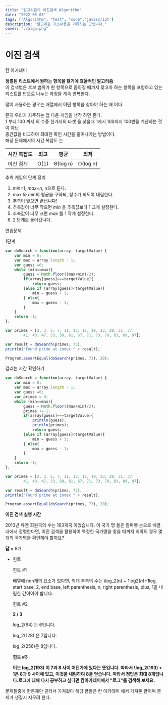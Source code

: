 ```yaml
---
title: "알고리즘의 이진검색_Algorithm"
date: "2022-05-03"
tags: ["Algorithm", "test", "code",'javascript']
description: "알고리즘 기초내용을 기록하는 곳입니다."
cover: "./algo.png"
---
```


# 이진 검색

칸 아카데미

**정렬된 리스트에서 원하는 항목을 찾기에 효율적인 알고리즘**. <br />
이 검색법은 후보 범위가 한 항목으로 좁아질 때까지 찾고자 하는 항목을 포함하고 있는 리스트를 반으로 나누는 과정을 계속 반복한다.

많이 사용하는 경우는 배열에서 어떤 항목을 찾아야 하는 때 이다

흔히 우리가 자주하는 업 다운 게임을 생각 하면 된다.<br />
1 부터 100 까지 의 수중 한가지의 타겟 을 찾을때 1에서 100까지 100번을 계산하는 것이 아닌 <br />
중간값을 비교하여 최대한 확인 시간을 줄여나가는 방법이다.<br />
해당 문제에서의 시간 복잡도 는 


| 시간 복잡도 | 최고 | 평균 | 최저 |
| --- | --- | --- | --- |
| 이진 검색 | O(1) | Θ(log n) | O(log n) |

추측 게임의 단계 정리

1. *min*=1, *max*=*n*, n으로 둔다.
2. max 와 *mi*n의 평균을 구하되, 정수가 되도록 내림한다.
3. 추측이 맞으면 끝냅니다!
4. 추측값이 너무 작으면 *min* 을 추측값보다 1 크게 설정한다.
5. 추측값이 너무 크면 *max* 를 1 작게 설정한다.
6. 2 단계로 돌아갑니다.

연습문제

1단계

```jsx
var doSearch = function(array, targetValue) {
	var min = 0;
	var max = array.length - 1;
    var guess =0;
    while (min<=max){
        guess = Math.floor((max+min)/2);
        if(array[guess]===targetValue){
            return guess;
        }else if (array[guess]<targetValue){
            min = guess + 1;
        } else{
            max = guess - 1;
        }
    }
    return -1;
};

var primes = [2, 3, 5, 7, 11, 13, 17, 19, 23, 29, 31, 37, 
		41, 43, 47, 53, 59, 61, 67, 71, 73, 79, 83, 89, 97];

var result = doSearch(primes, 73);
println("Found prime at index " + result);

Program.assertEqual(doSearch(primes, 73), 20);
```

걸리는 시간 확인하기

```jsx
var doSearch = function(array, targetValue) {
	var min = 0;
	var max = array.length - 1;
    var guess =0;
    var primes = 0;
    while (min<=max){
        guess = Math.floor((max+min)/2);
        primes += 1;
        if(array[guess]===targetValue){
            println(guess);
            println(primes);
            return guess;
        }else if (array[guess]<targetValue){
            min = guess + 1;
        } else{
            max = guess - 1;
        }
    }
    return -1;
};

var primes = [2, 3, 5, 7, 11, 13, 17, 19, 23, 29, 31, 37, 
		41, 43, 47, 53, 59, 61, 67, 71, 73, 79, 83, 89, 97];

var result = doSearch(primes, 73);
println("Found prime at index " + result);

Program.assertEqual(doSearch(primes, 73), 20);
```

****이진 검색 실행 시간**** 

2013년 유엔 회원국의 수는 193개국 이었습니다. 이 국가 명 들은 알파벳 순으로 배열내에서 정렬한다면, 이진 검색을 활용하여 특정한 국가명을 찾을 때까지 최악의 경우 몇 개의 국가명을 확인해야 할까요?

**답** = 8개

- 힌트
    
    힌트 #1
    
    배열에 n*n*n개의 요소가 있다면, 최대 추측의 수는 \log_2(n) + 1log2(*n*)+1log, start base, 2, end base, left parenthesis, n, right parenthesis, plus, 1을 내림한 값이어야 합니다.
    
    힌트 #2
    
    **2 / 3**
    
    log_2(64) 는 6입니다.
    
    log_2(128) 은 7입니다.
    
    log_2(256)은 8입니다.
    
    **힌트 #3**
    
    **이는 log_2(193) 이 7과 8 사이 어딘가에 있다는 뜻입니다. 따라서 \log_2(193) + 1은 8과 9 사이에 있고, 이것을 내림하여 8을 얻습니다. 따라서 정답은 최대 8개입니다.로그에 대해 다시 공부하고 싶다면 칸아카데미에서 "로그"를 검색해 보세요.**
    

문제들중에 한문제만 골라서 가져왔다   해당 글들은 칸 아카데미 에서 가져온 글이며 문제가 생길시 지우려 한다.